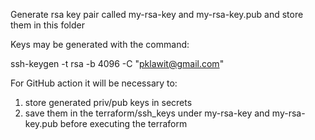 Generate rsa key pair called my-rsa-key and my-rsa-key.pub
and store them in this folder

Keys may be generated with the command:

ssh-keygen -t rsa -b 4096 -C "pklawit@gmail.com"

For GitHub action it will be necessary to:
1. store generated priv/pub keys in secrets
2. save them in the terraform/ssh_keys under my-rsa-key and my-rsa-key.pub  before executing the terraform
